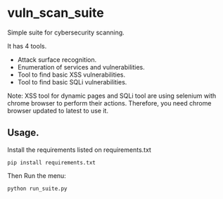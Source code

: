 vuln_scan_suite
===============

Simple suite for cybersecurity scanning.

It has 4 tools.

- Attack surface recognition.
- Enumeration of services and vulnerabilities.
- Tool to find basic XSS vulnerabilities.
- Tool to find basic SQLi vulnerabilities.

Note: XSS tool for dynamic pages and SQLi tool are using selenium with chrome browser to perform their actions. Therefore, you need chrome browser updated to latest to use it.

Usage.
-----

Install the requirements listed on requirements.txt
```
pip install requirements.txt
```
Then Run the menu:
```
python run_suite.py
```
